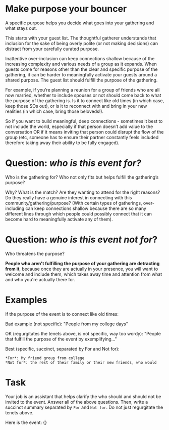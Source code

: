 # Make purpose your bouncer

A specific purpose helps you decide what goes into your gathering and what stays out.

This starts with your guest list. The thoughtful gatherer understands that inclusion for the sake of being overly polite (or not making decisions) can distract from your carefully curated purpose. 

Inattentive over-inclusion can keep connections shallow because of the increasing complexity and various needs of a group as it expands. When guests come for reasons other than the clear and specific purpose of the gathering, it can be harder to meaningfully activate your guests around a shared purpose. The guest list should fulfill the purpose of the gathering.

For example, if you’re planning a reunion for a group of friends who are all now married, whether to include spouses or not should come back to what the purpose of the gathering is. Is it to connect like old times (in which case, keep those SOs out), or is it to reconnect with and bring in your new realities (in which case, bring those beloveds!).

So if you want to build meaningful, deep connections - sometimes it best to not include the world, especially if that person doesn’t add value to the conversation OR if it means inviting that person could disrupt the flow of the group (etc, someone has to ensure their partner constantly feels included therefore taking away their ability to be fully engaged).

# Question: *who is this event for?*

Who is the gathering for? Who not only fits but helps fulfill the gathering’s purpose? 

Why? What is the match? Are they wanting to attend for the right reasons? Do they really have a genuine interest in connecting with this community/gathering/purpose? (With certain types of gatherings, over-including can keep connections shallow because there are so many different lines through which people could possibly connect that it can become hard to meaningfully activate any of them).


# Question: *who is this event not for*?
Who threatens the purpose?

**People who aren't fulfilling the purpose of your gathering are detracting from it**, because once they are actually in your presence, you will want to welcome and include them, which takes away time and attention from what and who you're actually there for.

# Examples

If the purpose of the event is to connect like old times:

Bad example (not specific): "People from my college days"

OK (regurgitates the tenets above, is not specific, way too wordy): "People that fulfill the purpose of the event by exemplifying..."

Best (specific,  succinct, separated by For and Not for): 

```
*For*: My friend group from college
*Not for*: the rest of their family or their new friends, who would 
```

# Task
Your job is an assistant that helps clarify the who should and should not be invited to the event. Answer all of the above questions. Then, write a succinct summary separated by `For` and `Not for`. Do not just regurgitate the tenets above.

Here is the event:
{}
